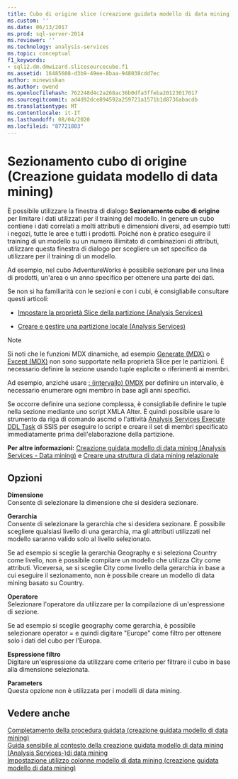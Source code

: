 ```yaml
---
title: Cubo di origine slice (creazione guidata modello di data mining) | Microsoft Docs
ms.custom: ''
ms.date: 06/13/2017
ms.prod: sql-server-2014
ms.reviewer: ''
ms.technology: analysis-services
ms.topic: conceptual
f1_keywords:
- sql12.dm.dmwizard.slicesourcecube.f1
ms.assetid: 16485608-d3b9-49ee-8baa-948038cdd7ec
author: minewiskan
ms.author: owend
ms.openlocfilehash: 762248d4c2a268ac36b0dfa3ffeba20123017017
ms.sourcegitcommit: ad4d92dce894592a259721a1571b1d8736abacdb
ms.translationtype: MT
ms.contentlocale: it-IT
ms.lasthandoff: 08/04/2020
ms.locfileid: "87721803"
---
```

# <a name="slice-source-cube-data-mining-wizard"></a>Sezionamento cubo di origine (Creazione guidata modello di data mining)
  È possibile utilizzare la finestra di dialogo **Sezionamento cubo di origine** per limitare i dati utilizzati per il training del modello. In genere un cubo contiene i dati correlati a molti attributi e dimensioni diversi, ad esempio tutti i negozi, tutte le aree e tutti i prodotti. Poiché non è pratico eseguire il training di un modello su un numero illimitato di combinazioni di attributi, utilizzare questa finestra di dialogo per scegliere un set specifico da utilizzare per il training di un modello.  
  
 Ad esempio, nel cubo AdventureWorks è possibile sezionare per una linea di prodotti, un'area o un anno specifico per ottenere una parte dei dati.  
  
 Se non si ha familiarità con le sezioni e con i cubi, è consigliabile consultare questi articoli:  
  
-   [Impostare la proprietà Slice della partizione &#40;Analysis Services&#41;](multidimensional-models/set-the-partition-slice-property-analysis-services.md)  
  
-   [Creare e gestire una partizione locale &#40;Analysis Services&#41;](multidimensional-models/create-and-manage-a-local-partition-analysis-services.md)  
  
> [!NOTE]  
>  Si noti che le funzioni MDX dinamiche, ad esempio [Generate &#40;MDX&#41;](/sql/mdx/generate-mdx) o [Except &#40;MDX&#41;](/sql/mdx/except-mdx-function) non sono supportate nella proprietà Slice per le partizioni. È necessario definire la sezione usando tuple esplicite o riferimenti ai membri.  
>   
>  Ad esempio, anziché usare [: &#40;intervallo&#41; &#40;&#41;MDX](/sql/mdx/range-mdx) per definire un intervallo, è necessario enumerare ogni membro in base agli anni specifici.  
>   
>  Se occorre definire una sezione complessa, è consigliabile definire le tuple nella sezione mediante uno script XMLA Alter. È quindi possibile usare lo strumento da riga di comando ascmd o l'attività [Analysis Services Execute DDL Task](../integration-services/control-flow/analysis-services-execute-ddl-task.md) di SSIS per eseguire lo script e creare il set di membri specificato immediatamente prima dell'elaborazione della partizione.  
  
 **Per altre informazioni:** [Creazione guidata modello di data mining &#40;Analysis Services - Data mining&#41;](data-mining/data-mining-wizard-analysis-services-data-mining.md) e [Creare una struttura di data mining relazionale](data-mining/create-a-relational-mining-structure.md)  
  
## <a name="options"></a>Opzioni  
 **Dimensione**  
 Consente di selezionare la dimensione che si desidera sezionare.  
  
 **Gerarchia**  
 Consente di selezionare la gerarchia che si desidera sezionare. È possibile scegliere qualsiasi livello di una gerarchia, ma gli attributi utilizzati nel modello saranno valido solo al livello selezionato.  
  
 Se ad esempio si sceglie la gerarchia Geography e si seleziona Country come livello, non è possibile compilare un modello che utilizza City come attributi. Viceversa, se si sceglie City come livello della gerarchia in base a cui eseguire il sezionamento, non è possibile creare un modello di data mining basato su Country.  
  
 **Operatore**  
 Selezionare l'operatore da utilizzare per la compilazione di un'espressione di sezione.  
  
 Se ad esempio si sceglie geography come gerarchia, è possibile selezionare operator = e quindi digitare "Europe" come filtro per ottenere solo i dati del cubo per l'Europa.  
  
 **Espressione filtro**  
 Digitare un'espressione da utilizzare come criterio per filtrare il cubo in base alla dimensione selezionata.  
  
 **Parameters**  
 Questa opzione non è utilizzata per i modelli di data mining.  
  
## <a name="see-also"></a>Vedere anche  
 [Completamento della procedura guidata &#40;creazione guidata modello di data mining&#41;](completing-the-wizard-data-mining-wizard.md)   
 [Guida sensibile al contesto della creazione guidata modello di data mining &#40;Analysis Services-&#41;di data mining](data-mining-wizard-f1-help-analysis-services-data-mining.md)   
 [Impostazione utilizzo colonne modello di data mining &#40;creazione guidata modello di data mining&#41;](specify-mining-model-column-usage-data-mining-wizard.md)  
  
  
